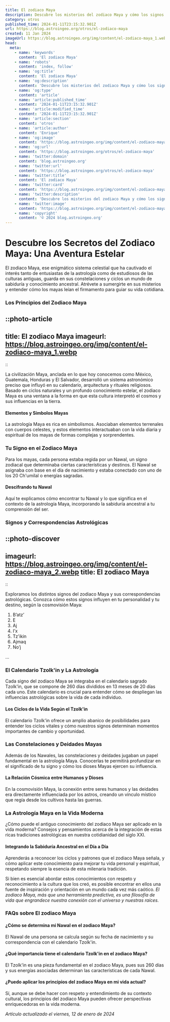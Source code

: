 ```yaml
---
title: El zodiaco Maya
description: Descubre los misterios del zodiaco Maya y cómo los signos ancestrales influyen en tu vida. Explora tu conexión con los astros mayas.
category: otros
published_time: 2024-01-11T23:15:32.901Z
url: https://blog.astroingeo.org/otros/el-zodiaco-maya
created: 11 Jan 2024
imageUrl: https://blog.astroingeo.org/img/content/el-zodiaco-maya_1.webp
head:
  meta:
    - name: 'keywords'
      content: 'El zodiaco Maya'
    - name: 'robots'
      content: 'index, follow'
    - name: 'og:title'
      content: 'El zodiaco Maya'
    - name: 'og:description'
      content: 'Descubre los misterios del zodiaco Maya y cómo los signos ancestrales influyen en tu vida. Explora tu conexión con los astros mayas.'
    - name: 'og:type'
      content: 'article'
    - name: 'article:published_time'
      content: '2024-01-11T23:15:32.901Z'
    - name: 'article:modified_time'
      content: '2024-01-11T23:15:32.901Z'
    - name: 'article:section'
      content: 'otros'
    - name: 'article:author'
      content: 'Enrique'
    - name: 'og:image'
      content: 'https://blog.astroingeo.org/img/content/el-zodiaco-maya_1.webp'
    - name: 'og:url'
      content: 'https://blog.astroingeo.org/otros/el-zodiaco-maya'
    - name: 'twitter:domain'
      content: 'blog.astroingeo.org'
    - name: 'twitter:url'
      content: 'https://blog.astroingeo.org/otros/el-zodiaco-maya'
    - name: 'twitter:title'
      content: 'El zodiaco Maya'
    - name: 'twitter:card'
      content: 'https://blog.astroingeo.org/img/content/el-zodiaco-maya_1.webp'
    - name: 'twitter:description'
      content: 'Descubre los misterios del zodiaco Maya y cómo los signos ancestrales influyen en tu vida. Explora tu conexión con los astros mayas.'
    - name: 'twitter:image'
      content: 'https://blog.astroingeo.org/img/content/el-zodiaco-maya_1.webp'
    - name: 'copyright'
      content: '© 2024 blog.astroingeo.org'
---
```

# Descubre los Secretos del Zodiaco Maya: Una Aventura Estelar

El zodiaco Maya, ese enigmático sistema celestial que ha cautivado el interés tanto de entusiastas de la astrología como de estudiosos de las culturas antiguas, guarda en sus constelaciones y ciclos un mundo de sabiduría y conocimiento ancestral. Atrévete a sumergirte en sus misterios y entender cómo los mayas leían el firmamento para guiar su vida cotidiana.

### Los Principios del Zodiaco Maya

::photo-article
---
title: El zodiaco Maya
imageurl: https://blog.astroingeo.org/img/content/el-zodiaco-maya_1.webp
---
::


La civilización Maya, anclada en lo que hoy conocemos como México, Guatemala, Honduras y El Salvador, desarrolló un sistema astronómico preciso que influyó en su calendario, arquitectura y rituales religiosos. Basado en ciclos naturales y un profundo conocimiento estelar, el zodiaco Maya es una ventana a la forma en que esta cultura interpretó el cosmos y sus influencias en la tierra.

#### Elementos y Símbolos Mayas
La astrología Maya es rica en simbolismos. Asociaban elementos terrenales con cuerpos celestes, y estos elementos interactuaban con la vida diaria y espiritual de los mayas de formas complejas y sorprendentes.

### Tu Signo en el Zodiaco Maya
Para los mayas, cada persona estaba regida por un Nawal, un signo zodiacal que determinaba ciertas características y destinos. El Nawal se asignaba con base en el día de nacimiento y estaba conectado con uno de los 20 Ch'umilal o energías sagradas.

#### Descifrando tu Nawal
Aquí te explicamos cómo encontrar tu Nawal y lo que significa en el contexto de la astrología Maya, incorporando la sabiduría ancestral a tu comprensión del ser.

### Signos y Correspondencias Astrológicas

::photo-discover
---
imageurl: https://blog.astroingeo.org/img/content/el-zodiaco-maya_2.webp
title: El zodiaco Maya
---
::


Exploramos los distintos signos del zodiaco Maya y sus correspondencias astrológicas. Conozca cómo estos signos influyen en tu personalidad y tu destino, según la cosmovisión Maya:

1. B’atz’
2. E
3. Aj
4. I’x
5. Tz'ikin
6. Ajmaq
7. No’j

...

### El Calendario Tzolk'in y La Astrología
Cada signo del zodiaco Maya se integraba en el calendario sagrado Tzolk'in, que se compone de 260 días divididos en 13 meses de 20 días cada uno. Este calendario es crucial para entender cómo se despliegan las influencias astrológicas sobre la vida de cada individuo.

#### Los Ciclos de la Vida Según el Tzolk'in
El calendario Tzolk'in ofrece un amplio abanico de posibilidades para entender los ciclos vitales y cómo nuestros signos determinan momentos importantes de cambio y oportunidad.

### Las Constelaciones y Deidades Mayas
Además de los Nawales, las constelaciones y deidades jugaban un papel fundamental en la astrología Maya. Conocerlas te permitirá profundizar en el significado de tu signo y cómo los dioses Mayas ejercen su influencia.

#### La Relación Cósmica entre Humanos y Dioses
En la cosmovisión Maya, la conexión entre seres humanos y las deidades era directamente influenciada por los astros, creando un vínculo místico que regía desde los cultivos hasta las guerras.

### La Astrología Maya en la Vida Moderna

¿Cómo puede el antiguo conocimiento del zodiaco Maya ser aplicado en la vida moderna? Consejos y pensamientos acerca de la integración de estas ricas tradiciones astrológicas en nuestra cotidianidad del siglo XXI.

#### Integrando la Sabiduría Ancestral en el Día a Día
Aprenderás a reconocer los ciclos y patrones que el zodiaco Maya señala, y cómo aplicar este conocimiento para mejorar tu vida personal y espiritual, respetando siempre la esencia de esta milenaria tradición.

Si bien es esencial abordar estos conocimientos con respeto y reconocimiento a la cultura que los creó, es posible encontrar en ellos una fuente de inspiración y orientación en un mundo cada vez más caótico. *El zodiaco Maya, más que una herramienta predictiva, es una filosofía de vida que engrandece nuestra conexión con el universo y nuestras raíces.*

### FAQs sobre El zodiaco Maya

#### ¿Cómo se determina mi Nawal en el zodiaco Maya?
El Nawal de una persona se calcula según su fecha de nacimiento y su correspondencia con el calendario Tzolk'in.

#### ¿Qué importancia tiene el calendario Tzolk'in en el zodiaco Maya?
El Tzolk'in es una pieza fundamental en el zodiaco Maya, pues sus 260 días y sus energías asociadas determinan las características de cada Nawal.

#### ¿Puedo aplicar los principios del zodiaco Maya en mi vida actual?
Sí, aunque se debe hacer con respeto y entendimiento de su contexto cultural, los principios del zodiaco Maya pueden ofrecer perspectivas enriquecedoras en la vida moderna.

_Artículo actualizado el viernes, 12 de enero de 2024_